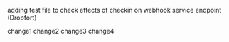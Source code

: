 adding test file to check effects of checkin on webhook service endpoint (Dropfort)

change1
change2
change3
change4

